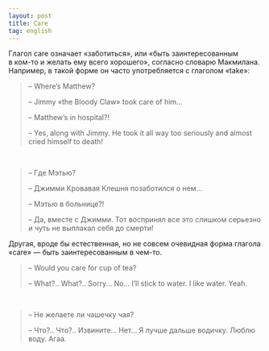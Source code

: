 ```yaml
---
layout: post
title: Care
tag: english
---
```

Глагол care означает «заботиться», или «быть заинтересованным в ком-то и желать ему всего хорошего», согласно словарю Макмилана. Например, в такой форме он часто употребляется с глаголом «take»:

> – Where’s Matthew?
>
> – Jimmy «the Bloody Claw» took care of him...
>
> – Matthew’s in hospital?!
>
> – Yes, along with Jimmy. He took it all way too seriously and almost cried himself to death!

&nbsp;

> – Где Мэтью?
>
> – Джимми Кровавая Клешня позаботился о нем...
>
> – Мэтью в больнице?!
>
> – Да, вместе с Джимми. Тот воспринял все это слишком серьезно и чуть не выплакал себя до смерти!

Другая, вроде бы естественная, но не совсем очевидная форма глагола «care» — быть заинтересованным в чем-то.

> – Would you care for cup of tea?
>
> – What?.. What?.. Sorry... No... I’ll stick to water. I like water. Yeah.

&nbsp;

> – Не желаете ли чашечку чая?
>
> – Что?.. Что?.. Извините... Нет... Я лучше дальше водичку. Люблю воду. Агаа.
